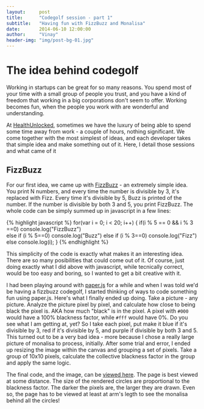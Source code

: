 ```yaml
---
layout:     post
title:      "Codegolf session - part 1"
subtitle:   "Having fun with FizzBuzz and Monalisa"
date:       2014-06-10 12:00:00
author:     "Vinay"
header-img: "img/post-bg-01.jpg"
---
```


# The idea behind codegolf

Working in startups can be great for so many reasons. You spend most of your time with a small group of people you trust, and you have a kind of freedom that working in a big corporations don't seem to offer. Working becomes fun, when the people you work with are wonderful and understanding.  

At <a href="https://healthunlocked.com" target="_blank">HealthUnlocked</a>, sometimes we have the luxury of being able to spend some time away from work - a couple of hours, nothing significant. We come together with the most simplest of ideas, and each developer takes that simple idea and make something out of it. Here, I detail those sessions and what came of it  

## FizzBuzz

For our first idea, we came up with <a href="http://en.wikipedia.org/wiki/Fizz_buzz" target="_blank">FizzBuzz</a>  - an extremely simple idea. You print N numbers, and every time the number is divisible by 3, it's replaced with Fizz. Every time it's divisible by 5, Buzz is printed of the number. If the number is divisible by both 3 and 5, you print FizzBuzz. The whole code can be simply summed up in javascript in a few lines:  

{% highlight javascript %}
for(var i = 0; i < 20; i++) {
  if(i % 5 == 0 && i % 3 ==0) 
      console.log("FizzBuzz")        
  else if (i % 5==0) 
      console.log("Buzz") 
  else if (i % 3==0) 
      console.log("Fizz") 
  else 
      console.log(i);
}
{% endhighlight %}


This simplicity of the code is exactly what makes it an interesting idea. There are so many posibilities that could come out of it. Of course, just doing exactly what I did above with javascript, while tecnically correct, would be too easy and boring, so I wanted to get a bit creative with it.  

I had been playing around with <a href="http://paperjs.org/" target="_blank">paper.js</a> for a while and when I was told we'd be having a fizzbuzz codegolf, I started thinking of ways to code something fun using paper.js. Here's what I finally ended up doing. Take a picture - any picture. Analyze the picture pixel by pixel, and calculate how close to being black the pixel is. AKA how much "black" is in the pixel. A pixel with `#000` would have a 100% blackness factor, while `#fff` would have 0%. Do you see what I am getting at, yet? So I take each pixel, put make it blue if it's divisible by 3, red if it's divisible by 5, and purple if divisible by both 3 and 5. This turned out to be a very bad idea - more because I chose a really large picture of monalisa to process, initially. After some trial and error, I ended up resizing the image within the canvas and grouping a set of pixels. Take a group of 10x10 pixels, calculate the collective blackness factor in the group and apply the same logic.  

The final code, and the image, can be <a href="http://vinaynaidu.github.io/projects/codegolf/fizzbuzz/" target="_blank">viewed here</a>. The page is best viewed at some distance. The size of the rendered circles are proportional to the blackness factor. The darker the pixels are, the larger they are drawn. Even so, the page has to be viewed at least at arm's legth to see the monalisa behind all the circles!
